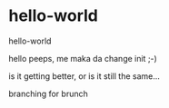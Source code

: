 # hello-world
hello-world

hello peeps, me maka da change init ;-)

is it getting better, or is it still the same...

branching for brunch
